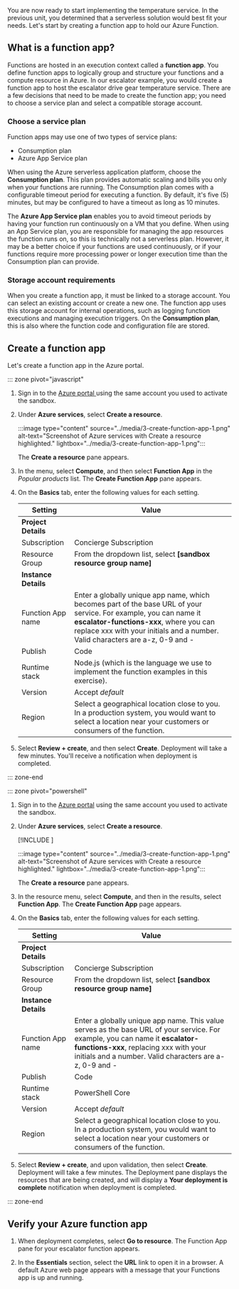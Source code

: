You are now ready to start implementing the temperature service. In the previous unit, you determined that a serverless solution would best fit your needs. Let's start by creating a function app to hold our Azure Function.

## What is a function app?

Functions are hosted in an execution context called a **function app**. You define function apps to logically group and structure your functions and a compute resource in Azure. In our escalator example, you would create a function app to host the escalator drive gear temperature service. There are a few decisions that need to be made to create the function app; you need to choose a service plan and select a compatible storage account.

### Choose a service plan

Function apps may use one of two types of service plans:

- Consumption plan
- Azure App Service plan

When using the Azure serverless application platform, choose the **Consumption plan**. This plan provides automatic scaling and bills you only when your functions are running. The Consumption plan comes with a configurable timeout period for executing a function. By default, it's five (5) minutes, but may be configured to have a timeout as long as 10 minutes.

The **Azure App Service plan** enables you to avoid timeout periods by having your function run continuously on a VM that you define. When using an App Service plan, you are responsible for managing the app resources the function runs on, so this is technically not a serverless plan. However, it may be a better choice if your functions are used continuously, or if your functions require more processing power or longer execution time than the Consumption plan can provide.

### Storage account requirements

When you create a function app, it must be linked to a storage account. You can select an existing account or create a new one. The function app uses this storage account for internal operations, such as logging function executions and managing execution triggers. On the **Consumption plan**, this is also where the function code and configuration file are stored.

## Create a function app

Let's create a function app in the Azure portal.

::: zone pivot="javascript"

1. Sign in to the <a href="https://portal.azure.com/learn.learn.microsoft.com" data-linktype="external" target="az-portal">Azure portal <span class="docon docon-navigate-external" aria-hidden="true"></span></a> using the same account you used to activate the sandbox.

1. Under **Azure services**, select **Create a resource**.

    :::image type="content" source="../media/3-create-function-app-1.png" alt-text="Screenshot of Azure services with Create a resource highlighted." lightbox="../media/3-create-function-app-1.png":::

    The **Create a resource** pane appears.

1. In the menu, select **Compute**, and then select **Function App** in the *Popular products* list. The **Create Function App** pane appears.

1. On the **Basics** tab, enter the following values for each setting.

    | Setting | Value |
    | --- | --- |
    | **Project Details** |
    | Subscription | Concierge Subscription |
    | Resource Group | From the dropdown list, select **<rgn>[sandbox resource group name]</rgn>** |
    | **Instance Details** |
    | Function App name  | Enter a globally unique app name, which becomes part of the base URL of your service. For example, you can name it **escalator-functions-xxx**, where you can replace xxx with your initials and a number. Valid characters are a-z, 0-9 and - |
    | Publish  | Code |
    | Runtime stack | Node.js (which is the language we use to implement the function examples in this exercise). |
    | Version | Accept *default* |
    | Region | Select a geographical location close to you. In a production system, you would want to select a location near your customers or consumers of the function. |

1. Select **Review + create**, and then select **Create**. Deployment will take a few minutes. You'll receive a notification when deployment is completed.

::: zone-end

::: zone pivot="powershell"

1. Sign in to the [Azure portal](https://portal.azure.com/learn.learn.microsoft.com?azure-portal=true) using the same account you used to activate the sandbox.

1. Under **Azure services**, select **Create a resource**.

    [!INCLUDE [](../../includes/functions-classic-workaround.md)]

     :::image type="content" source="../media/3-create-function-app-1.png" alt-text="Screenshot of Azure services with Create a resource highlighted." lightbox="../media/3-create-function-app-1.png":::

    The **Create a resource** pane appears.

1. In the resource menu, select **Compute**, and then in the results, select **Function App**. The **Create Function App** page appears.

1. On the **Basics** tab, enter the following values for each setting.

    | Setting | Value |
    | --- | --- |
    | **Project Details** |
    | Subscription | Concierge Subscription |
    | Resource Group | From the dropdown list, select **<rgn>[sandbox resource group name]</rgn>** |
    | **Instance Details** |
    | Function App name  | Enter a globally unique app name. This value serves as the base URL of your service. For example, you can name it **escalator-functions-xxx**, replacing xxx with your initials and a number. Valid characters are a-z, 0-9 and - |
    | Publish  | Code |
    | Runtime stack | PowerShell Core |
    | Version | Accept *default* |
    | Region | Select a geographical location close to you. In a production system, you would want to select a location near your customers or consumers of the function. |

1. Select **Review + create**, and upon validation, then select **Create**. Deployment will take a few minutes. The Deployment pane displays the resources that are being created, and will display a **Your deployment is complete** notification when deployment is completed.

::: zone-end

## Verify your Azure function app

1. When deployment completes, select **Go to resource**. The Function App pane for your escalator function appears.

1. In the **Essentials** section, select the **URL** link to open it in a browser. A default Azure web page appears with a message that your Functions app is up and running.

